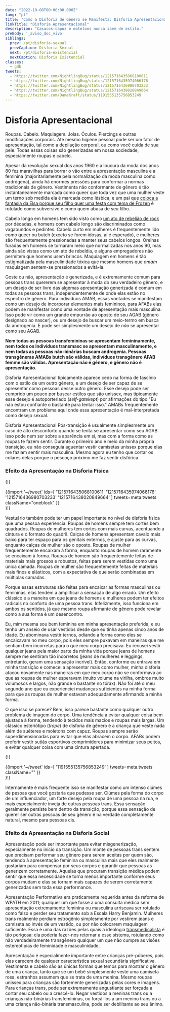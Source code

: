 ```yaml
---
date: "2022-10-08T00:00:00.000Z"
lang: "pt"
title: "Como a Disforia de Gênero se Manifesta: Disforia Apresentacional"
linkTitle: "Disforia Apresentacional"
description: "Casacos-capuz e motelons nunca saem de estilo."
preBody: '_aviso_doc_vivo'
siblings:
  prev: /pt/disforia-sexual
  prevCaption: Disforia Sexual
  next: /pt/disforia-existencial
  nextCaption: Disforia Existencial
classes:
  - gdb
tweets:
  - https://twitter.com/NightlingBug/status/1215716435068100611
  - https://twitter.com/NightlingBug/status/1215716435974066176
  - https://twitter.com/NightlingBug/status/1215716436980703233
  - https://twitter.com/NightlingBug/status/1215716438020849664
  - https://twitter.com/DameKraft/status/1191555135756853249
---
```


# Disforia Apresentacional

Roupas. Cabelo. Maquiagem. Joias. Óculos. Piercings e outras modificações corporais. Até mesmo higiene pessoal pode ser um fator de apresentação, tal como a depilação corporal, ou como você cuida de sua pele. Todas essas coisas são generizadas em nossa sociedade, especialmente roupas e cabelo.

Apesar da revolução sexual dos anos 1960 e a loucura da moda dos anos 80 fez maravilhas para borrar o vão entre a apresentação masculina e a feminina (majoritariamente pela normalização da moda masculina como andrógena), ainda há enormes pressões para conformar a normas tradicionais de gênero. Vestimenta não conformante de gênero é tão instantaneamente marcada como queer que toda vez que uma mulher veste um terno sob medida ela é marcada como lésbica, e um pai que [coloca a fantasia da Elsa porque seu filho quer uma festa com tema de Frozen](https://twitter.com/cbsnews/status/1088441623846023168?lang=en) é rotulado como subversivo e como quem abusa de seu filho.

Cabelo longo em homens tem sido visto como [um ato de rebelião de rock](https://www.youtube.com/watch?v=PbAoXw_DqvM) por décadas, e homens com cabelo longo são discriminados como vagabundos e pedintes. Cabelo curto em mulheres é frequentemente lido como queer ou butch (exceto se forem idosas, aí é esperado), e mulheres são frequentemente pressionadas a manter seus cabelos longos. Orelhas furadas em homens se tornaram meio que normalizadas nos anos 90, mas ainda são vistas como um ato de rebeldia, e alguns empregadores não permitem que homens usem brincos. Maquiagem em homens é tão estigmatizada pela masculinidade tóxica que mesmo homens que *amam* maquiagem sentem-se pressionados a evitá-la.

Goste ou não, apresentação é generizada, e é extremamente comum para pessoas trans quererem se apresentar à moda do seu verdadeiro gênero, e um desejo de ser livre das algemas apresentação generizada é comum em todas as pessoas trans, independentemente de onde elas estão no espectro de gênero. Para indivíduos AMAB, essas vontades se manifestam como um desejo de incorporar elementos mais femininos, para AFABs elas podem se manifestar como uma vontade de apresentação mais masculina. Isso pode vir como um grande empurrão ao oposto de seu AGAB (gênero designado ao nascer), ou um desejo de buscar um meio-termo em busca da androgenia. E pode ser simplesmente um desejo de *não* se apresentar como seu AGAB.

**Nem todas as pessoas transfemininas se apresentam femininamente, nem todos os indivíduos transmasc se apresentam masculinamente, e nem todas as pessoas não-binárias buscam androgenia. Pessoas transgêneras AMABs butch são válidas, indivíduos transgênero AFAB femme são válidas. Apresentação não é gênero, e gênero não é apresentação.**

Disforia Apresentacional tipicamente aparece cedo na forma de fascínio com o estilo de um outro gênero, e um desejo de ser capaz de se apresentar como pessoas desse outro gênero. Esse desejo pode ser cumprido um pouco por buscar estilos que são unissex, mas tipicamente esse desejo é autoporteriado (_self-gatekept_) por afirmações do tipo "Eu não estou confiante o bastante para tentar isso." AMABs frequentemente encontram um problema aqui onde essa apresentação é mal-interpretada como desejo sexual.

Disforia Apresentacional Pós-transição é usualmente simplesmente um caso de alto desconforto quando se tenta se apresentar como seu AGAB. Isso pode nem ser sobre a aparência em si, mas com a forma como as roupas te fazem sentir. Durante o primeiro ano e meio da minha própria transição, eu não conseguia aguentar vestir camisetas unissex porque elas me faziam sentir mais masculina. Mesmo agora eu tenho que cortar os colares delas porque o pescoço próximo me faz sentir disfórica.

### Efeito da Apresentação na Disforia Física

{!{ <div class="gutter">{{import '~/tweet' ids=[
  '1215716435068100611'
  '1215716435974066176'
  '1215716436980703233'
  '1215716438020849664'
] tweets=meta.tweets className="oneblock" }}</div> }!}


Vestuário também pode ter um papel importante no nível de disforia física que uma pessoa experiencia. Roupas de homens sempre tem cortes bem quadrados. Roupas de mulheres tem cortes com mais curvas, acentuando a cintura e o formato do quadril. Calças de homens apresentam cavalo mais baixo para ter espaço para os genitais externos, e ajuste para as curvas, enquanto calças de mulher são o oposto. Roupas de mulher frequentemente encaixam à forma, enquanto roupas de homem raramente se encaixam à forma. Roupas de homem são frequentemente feitas de materiais mais grossos e robustos, feitas para serem vestidas como uma única camada. Roupas de mulher são frequentemente feitas de materiais mais finos e elásticos, com a expectativa de que serão combinadas em múltiplas camadas.

Porque essas estruturas são feitas para encaixar as formas masculinas ou femininas, elas tendem a amplificar a sensação de algo errado. Um efeito clássico é a maneira em que jeans de homens e mulheres podem ter efeitos radicais no conforto de uma pessoa trans. Infelizmente, isso funciona em ambos os sentidos, já que mesmo roupa afirmante de gênero pode revelar como a sua forma é um desencontro.

Eu, mim mesma sou bem feminina em minha apresentação preferida, e eu tenho um anseio de usar vestidos desde que eu tinha apenas cinco anos de idade. Eu abominava vestir ternos, odiando a forma como eles se encaixavam no meu corpo, pois eles sempre puxavam em maneiras que me sentiam bem incorretas para o que meu corpo precisava. Eu recusei vestir qualquer jeans pela maior parte da minha vida porque jeans de homens sempre me sentiram tão incorretos (jeans de mulheres e leggings, entretanto, geram uma sensação incrível). Então, conforme eu entrava em minha transição e comecei a apresentar mais como mulher, minha disforia atacou novamente nas maneiras em que meu corpo não se conformava ao que as roupas de mulher esperavam (muito volume na virilha, ombros muito volumosos e largos, não grande o bastante no tórax). Não foi até o meu segundo ano que eu experienciei mudanças suficientes na minha forma para que as roupas de mulher estavam adequadamente afirmando a minha forma.

O que isso se parece? Bem, isso parece bastante como qualquer outro problema de imagem do corpo. Uma tendência a evitar qualquer coisa bem ajustada à forma, tendendo à tecidos mais macios e roupas mais largas. Um clássico esteriótipo (_trope_) de disforia de gênero é a criança que veste nada além de suéteres e moletons com capuz. Roupas sempre serão superdimensionadas para evitar que elas abracem o corpo. AFABs podem preferir vestir sutiãs esportivos comprimidores para minimizar seus peitos, e evitar qualquer coisa com uma cintura apertada.

{!{ <div class="gutter">{{import '~/tweet' ids=[
  '1191555135756853249'
] tweets=meta.tweets className="" }}</div> }!}

Internamente é mais frequente isso se manifestar como um intenso ciúmes de pesoas que você gostaria que pudesse ser. Ciúmes pela forma do corpo de um influenciador, um forte desejo pela roupa de uma pessoa na rua, e mais especialmente inveja de outras pessoas trans. Essa sensação geralmente persiste bem dentro da transição, porque essa sensação de querer ser outras pessoas de seu gênero é na verdade completamente natural, mesmo para pessoas cis.

### Efeito da Apresentação na Disforia Social

Apresentação pode ser importante para evitar misgenerização, especialmente no início da transição. Um monte de pessoas trans sentem que precisam performar seu gênero para serem aceitas por quem são, tendendo à apresentação feminina ou masculina mais que eles realmente gostariam para compensar por seus corpos e garantir que pessoas as generizem corretamente. Aquelas que procuram transição médica podem sentir que essa necessidade se torna menos importante conforme seus corpos mudam e elas se tornam mais capazes de serem corretamente generizadas sem toda essa performance.

Apresentação Performativa era praticamente requerida antes da reforma de WPATH em 2011; qualquer um que fosse a uma consulta médica sem apresentação extremamente feminina ou masculina arriscava ser rotulado como falso e perder seu tratamento sob a Escala Harry Benjamin. Mulheres trans realmente perdiam estrogênio simplesmente por vestirem jeans e camiseta ao invés de um vestido, ou por não colocarem maquiagem suficiente. Essa é uma das razões pelas quais a ideologia [transmedicalista](https://pt.wikipedia.org/wiki/Transmedicalismo) é tão perigosa: ela poderia fazer-nos retornar a esse sistema, rotulando como não verdadeiramente transgênero qualquer um que não cumpre as visões estereotipias de feminidade e masculinidade.

Apresentação é especialmente importante entre crianças pré-púberes, pois elas carecem de qualquer característica sexual secundária significativa. Vestimenta e cabelo são as únicas formas que temos para mostrar o gênero de uma criança, tanto que se um bebê simplesmente veste uma camiseta rosa, estranhos assumem que se trata de uma menina. Mesmo roupas unissex para crianças são fortemente generizadas pelas cores e imagens. Para crianças trans, pode ser extremamente angustiante ser forçada a cortar seu cabelo ou a crescê-lo. Negar vestidos a meninas trans ou a crianças não-binárias transfemininas, ou forçá-los a um menino trans ou a uma criança não-binária transmasculina, pode ser debilitante ao seu ânimo.
